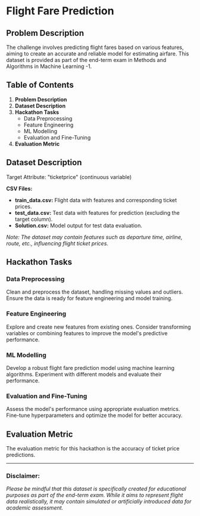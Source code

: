# Flight Fare Prediction

## Problem Description

The challenge involves predicting flight fares based on various features, aiming to create an accurate and reliable model for estimating airfare. This dataset is provided as part of the end-term exam in Methods and Algorithms in Machine Learning -1.

## Table of Contents
1. **Problem Description**
2. **Dataset Description**
3. **Hackathon Tasks**
    - Data Preprocessing
    - Feature Engineering
    - ML Modelling
    - Evaluation and Fine-Tuning
4. **Evaluation Metric**

## Dataset Description

Target Attribute: "ticketprice" (continuous variable)

**CSV Files:**
- **train_data.csv:** Flight data with features and corresponding ticket prices.
- **test_data.csv:** Test data with features for prediction (excluding the target column).
- **Solution.csv:** Model output for test data evaluation.

*Note: The dataset may contain features such as departure time, airline, route, etc., influencing flight ticket prices.*

## Hackathon Tasks

### Data Preprocessing

Clean and preprocess the dataset, handling missing values and outliers. Ensure the data is ready for feature engineering and model training.

### Feature Engineering

Explore and create new features from existing ones. Consider transforming variables or combining features to improve the model's predictive performance.

### ML Modelling

Develop a robust flight fare prediction model using machine learning algorithms. Experiment with different models and evaluate their performance.

### Evaluation and Fine-Tuning

Assess the model's performance using appropriate evaluation metrics. Fine-tune hyperparameters and optimize the model for better accuracy.

## Evaluation Metric

The evaluation metric for this hackathon is the accuracy of ticket price predictions.

---
### Disclaimer:
*Please be mindful that this dataset is specifically created for educational purposes as part of the end-term exam. While it aims to represent flight data realistically, it may contain simulated or artificially introduced data for academic assessment.*
